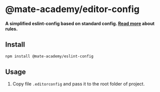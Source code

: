 # @mate-academy/editor-config

#### A simplified eslint-config based on standard config. [Read more](https://mate-academy.github.io/style-guides/javascript-standard-modified) about rules.


## Install

```bash
npm install @mate-academy/eslint-config
```

## Usage

1. Copy file `.editorconfig` and pass it to the root folder of project.

